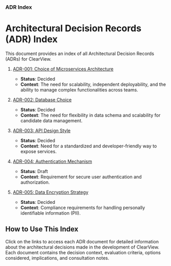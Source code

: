 
### ADR Index


# Architectural Decision Records (ADR) Index

This document provides an index of all Architectural Decision Records (ADRs) for ClearView.

1. [ADR-001: Choice of Microservices Architecture](./ADR-001_Choice_of_Microservices_Architecture.md)
   - **Status**: Decided
   - **Context**: The need for scalability, independent deployability, and the ability to manage complex functionalities across teams.

2. [ADR-002: Database Choice](./ADR-002_Database_Choice.md)
   - **Status**: Decided
   - **Context**: The need for flexibility in data schema and scalability for candidate data management.

3. [ADR-003: API Design Style](./ADR-003_API_Design_Style.md)
   - **Status**: Decided
   - **Context**: Need for a standardized and developer-friendly way to expose services.

4. [ADR-004: Authentication Mechanism](./ADR-004_Authentication_Mechanism.md)
   - **Status**: Draft
   - **Context**: Requirement for secure user authentication and authorization.

5. [ADR-005: Data Encryption Strategy](./ADR-005_Data_Encryption_Strategy.md)
   - **Status**: Decided
   - **Context**: Compliance requirements for handling personally identifiable information (PII).

## How to Use This Index
Click on the links to access each ADR document for detailed information about the architectural decisions made in the development of ClearView. Each document contains the decision context, evaluation criteria, options considered, implications, and consultation notes.


